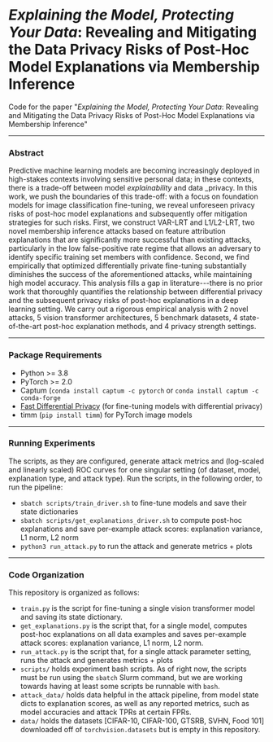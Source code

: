 # _Explaining the Model, Protecting Your Data_: Revealing and Mitigating the Data Privacy Risks of Post-Hoc Model Explanations via Membership Inference
Code for the paper "_Explaining the Model, Protecting Your Data_: Revealing and Mitigating the Data Privacy Risks of Post-Hoc Model Explanations via Membership Inference"

---

### Abstract
Predictive machine learning models are becoming increasingly deployed in high-stakes contexts involving sensitive personal data; in these contexts, there is a trade-off between model _explainability_ and data _privacy. In this work, we push the boundaries of this trade-off: with a focus on foundation models for image classification fine-tuning, we reveal unforeseen privacy risks of post-hoc model explanations and subsequently offer mitigation strategies for such risks. First, we construct VAR-LRT and L1/L2-LRT, two novel membership inference attacks based on feature attribution explanations that are significantly more successful than existing attacks, particularly in the low false-positive rate regime that allows an adversary to identify specific training set members with confidence. Second, we find empirically that optimized differentially private fine-tuning substantially diminishes the success of the aforementioned attacks, while maintaining high model accuracy. This analysis fills a gap in literature---there is no prior work that thoroughly quantifies the relationship between differential privacy and the subsequent privacy risks of post-hoc explanations in a deep learning setting. We carry out a rigorous empirical analysis with 2 novel attacks, 5 vision transformer architectures, 5 benchmark datasets, 4 state-of-the-art post-hoc explanation methods, and 4 privacy strength settings.

---
### Package Requirements
* Python >= 3.8
* PyTorch >= 2.0
* Captum (`conda install captum -c pytorch` or `conda install captum -c conda-forge`
* [Fast Differential Privacy](https://github.com/awslabs/fast-differential-privacy/tree/main) (for fine-tuning models with differential privacy)
* timm (`pip install timm`) for PyTorch image models

---
### Running Experiments
The scripts, as they are configured, generate attack metrics and (log-scaled and linearly scaled) ROC curves for one singular setting (of dataset, model, explanation type, and attack type). Run the scripts, in the following order, to run the pipeline:
* `sbatch scripts/train_driver.sh` to fine-tune models and save their state dictionaries
* `sbatch scripts/get_explanations_driver.sh` to compute post-hoc explanations and save per-example attack scores: explanation variance, L1 norm, L2 norm
* `python3 run_attack.py` to run the attack and generate metrics + plots

---
### Code Organization
This repository is organized as follows:
* `train.py` is the script for fine-tuning a single vision transformer model and saving its state dictionary.
* `get_explanations.py` is the script that, for a single model, computes post-hoc explanations on all data examples and saves per-example attack scores: explanation variance, L1 norm, L2 norm.
* `run_attack.py` is the script that, for a single attack parameter setting, runs the attack and generates metrics + plots
* `scripts/` holds experiment bash scripts. As of right now, the scripts must be run using the `sbatch` Slurm command, but we are working towards having at least some scripts be runnable with `bash`.
* `attack_data/` holds data helpful in the attack pipeline, from model state dicts to explanation scores, as well as any reported metrics, such as model accuracies and attack TPRs at certain FPRs.
* `data/` holds the datasets [CIFAR-10, CIFAR-100, GTSRB, SVHN, Food 101] downloaded off of `torchvision.datasets` but is empty in this repository.

